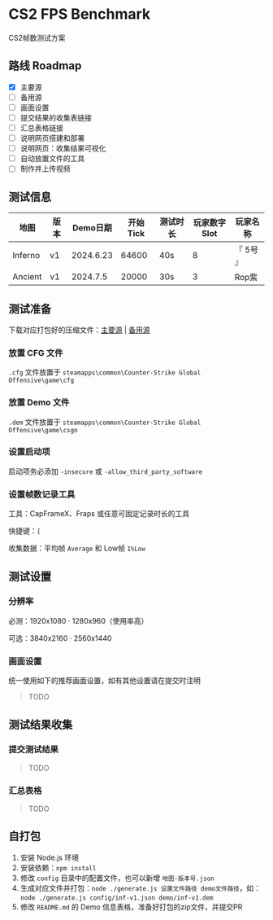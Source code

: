 # CS2 FPS Benchmark

CS2帧数测试方案

## 路线 Roadmap

- [X] 主要源
- [ ] 备用源
- [ ] 画面设置
- [ ] 提交结果的收集表链接
- [ ] 汇总表格链接
- [ ] 说明网页搭建和部署
- [ ] 说明网页：收集结果可视化
- [ ] 自动放置文件的工具
- [ ] 制作并上传视频

## 测试信息

| 地图    | 版本 | Demo日期  | 开始Tick | 测试时长 | 玩家数字Slot | 玩家名称  |
| ------- | ---- | --------- | -------- | -------- | ------------ | --------- |
| Inferno | v1   | 2024.6.23 | 64600    | 40s      | 8            | 『 5号 』 |
| Ancient | v1   | 2024.7.5  | 20000    | 30s      | 3            | Rop紫     |

## 测试准备

下载对应打包好的压缩文件：[主要源](https://share.hlae.site/%E4%B8%BB%E8%A6%81%E6%BA%90/CS2%E5%B8%A7%E6%95%B0%E6%B5%8B%E8%AF%95) | [备用源](https://share.hlae.site/%E5%A4%87%E7%94%A8%E6%BA%90/CS2%E5%B8%A7%E6%95%B0%E6%B5%8B%E8%AF%95)

### 放置 CFG 文件

`.cfg` 文件放置于 `steamapps\common\Counter-Strike Global Offensive\game\cfg`

### 放置 Demo 文件

`.dem` 文件放置于 `steamapps\common\Counter-Strike Global Offensive\game\csgo`

### 设置启动项

启动项务必添加 `-insecure` 或 `-allow_third_party_software`

### 设置帧数记录工具

工具：CapFrameX、Fraps 或任意可固定记录时长的工具

快捷键：`[`

收集数据：平均帧 `Average` 和 Low帧 `1%Low`

## 测试设置

### 分辨率

必测：1920x1080 · 1280x960（使用率高）

可选：3840x2160 · 2560x1440

### 画面设置

统一使用如下的推荐画面设置，如有其他设置请在提交时注明

> TODO

## 测试结果收集

### 提交测试结果

> TODO

### 汇总表格

> TODO

## 自打包

1. 安装 Node.js 环境
2. 安装依赖：`npm install`
3. 修改 `config` 目录中的配置文件，也可以新增 `地图-版本号.json`
4. 生成对应文件并打包：`node ./generate.js 设置文件路径 demo文件路径`，如：
   `node ./generate.js config/inf-v1.json demo/inf-v1.dem`
5. 修改 `README.md` 的 Demo 信息表格，准备好打包的zip文件，并提交PR
